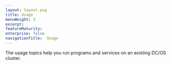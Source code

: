 ```yaml
---
layout: layout.pug
title: Usage
menuWeight: 3
excerpt:
featureMaturity:
enterprise: false
navigationTitle:  Usage
---
```


<!-- This source repo for this topic is https://github.com/dcos/dcos-docs -->


The usage topics help you run programs and services on an existing DC/OS cluster.
